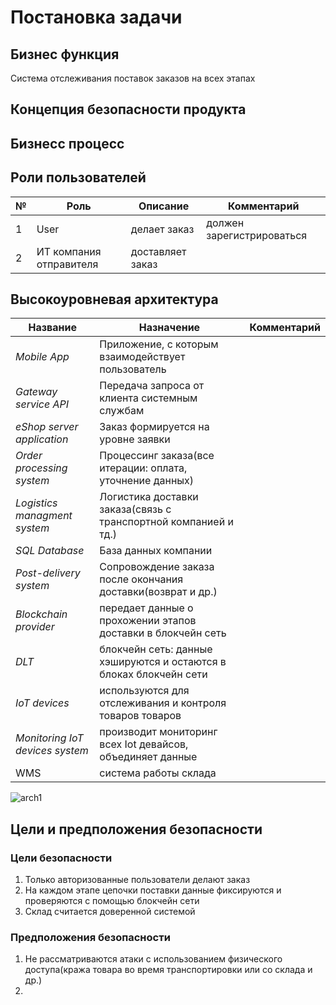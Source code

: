 # Постановка задачи
## Бизнес функция
Система отслеживания поставок заказов на всех этапах
## Концепция безопасности продукта
## Бизнесс процесс

## Роли пользователей
|№  | Роль | Описание | Комментарий |
|----|----|----|----|
|1 | User | делает заказ | должен зарегистрироваться |
|2 | ИТ компания отправителя | доставляет заказ |  |
## Высокоуровневая архитектура
| Название | Назначение | Комментарий |
|----|----|----|
|*Mobile App* | Приложение, с которым взаимодействует пользователь |  |
|*Gateway service API* | Передача запроса от клиента системным службам |  |
|*eShop server application* | Заказ формируется на уровне заявки|  |
|*Order processing system*  | Процессинг заказа(все итерации: оплата, уточнение данных) | |
|*Logistics managment system* | Логистика доставки заказа(связь с транспортной компанией и тд.) | 
|*SQL Database* | База данных компании |
|*Post-delivery system* | Сопровождение заказа после окончания доставки(возврат и др.) | 
|*Blockchain provider*| передает данные о прохожении этапов доставки в блокчейн сеть|
|*DLT* | блокчейн сеть:  данные хэшируются и остаются в блоках блокчейн сети|  |  
|*IoT devices* | используются для отслеживания и контроля товаров товаров  |  |
|*Monitoring IoT devices system* | производит мониторинг всех Iot девайсов, объединяет данные|  |
|WMS| система работы склада| |

![arch1](https://github.com/Diana-Vinnitskaya/my_ciberimmune_system/assets/132234308/530c0efb-01a8-49f6-a01f-48391ebf52b5)


## Цели и предположения безопасности
### Цели безопасности
1. Только авторизованные пользователи делают заказ
2. На каждом этапе цепочки поставки данные фиксируются и проверяются с помощью блокчейн сети
3. Склад считается доверенной системой
### Предположения безопасности
1. Не рассматриваются атаки с использованием физического доступа(кража товара во время транспортировки или со склада и др.)
2. 
